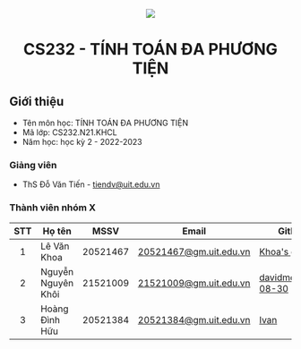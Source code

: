 <p align="center">
  <a href="https://www.uit.edu.vn/"><img src="https://www.uit.edu.vn/sites/vi/files/banner.png"></a>
<h1 align="center"><b>CS232 - TÍNH TOÁN ĐA PHƯƠNG TIỆN</b></h1>

## Giới thiệu
* Tên môn học: TÍNH TOÁN ĐA PHƯƠNG TIỆN
* Mã lớp: CS232.N21.KHCL
* Năm học: học kỳ 2 - 2022-2023

### Giảng viên
* ThS Đỗ Văn Tiến - tiendv@uit.edu.vn

### Thành viên nhóm X

| STT | Họ tên | MSSV | Email | Github |
| :---: | --- | --- | --- | --- |
| 1 | Lê Văn Khoa | 20521467 | 20521467@gm.uit.edu.vn | [Khoa's github](https://github.com/Levankhoa150102) |
| 2 | Nguyễn Nguyên Khôi | 21521009 | 21521009@gm.uit.edu.vn | [davidmorrison-08-30](https://github.com/davidmorrison-08-30) |
| 3 | Hoàng Đình Hữu | 20521384 | 20521384@gm.uit.edu.vn | [Ivan](https://github.com/Jun0se7en](https://github.com/IvanDominis)https://github.com/IvanDominis) |
